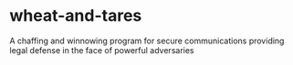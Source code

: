 wheat-and-tares
===============

A chaffing and winnowing program for secure communications providing legal defense in the face of powerful adversaries
